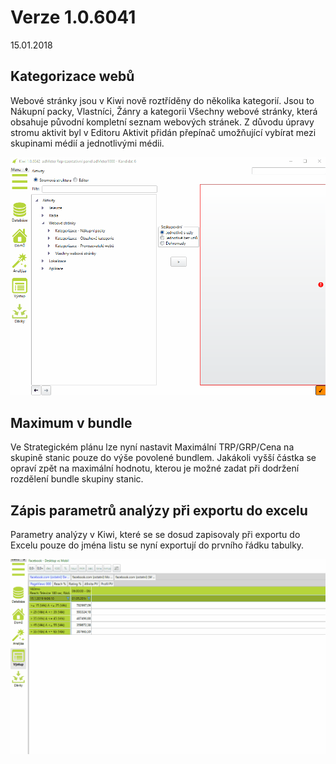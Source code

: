﻿# Verze 1.0.6041
15.01.2018

## Kategorizace webů

Webové stránky jsou v Kiwi nově roztříděny do několika kategorií. Jsou to Nákupní packy, Vlastníci, Žánry a kategorii 
Všechny webové stránky, která obsahuje původní kompletní seznam webových stránek. Z důvodu úpravy stromu aktivit 
byl v Editoru Aktivit přidán přepínač umožňující vybírat mezi skupinami médií a jednotlivými médii.  

![Kategorizace webů](../data/kategorizace.gif "Kategorizace webů")

## Maximum v bundle

Ve Strategickém plánu lze nyní nastavit Maximální TRP/GRP/Cena na skupině stanic pouze do výše povolené bundlem. 
Jakákoli vyšší částka se opraví zpět na maximální hodnotu, kterou je možné zadat při dodržení rozdělení bundle skupiny stanic. 

## Zápis parametrů analýzy při exportu do excelu

Parametry analýzy v Kiwi, které se se dosud zapisovaly při exportu do Excelu pouze do jména listu se nyní exportují do prvního řádku tabulky.

![Export analýzy](../data/export_analyzy.gif "Export analýzy")



